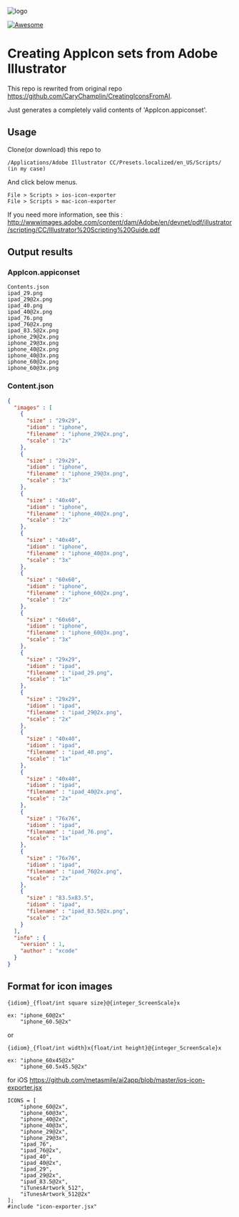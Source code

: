 ![logo](https://github.com/metasmile/ai2app/blob/master/logo.png)

[![Awesome](https://img.shields.io/badge/Awesome-iOS-red.svg)](https://github.com/vsouza/awesome-ios#tools)

# Creating AppIcon sets from Adobe Illustrator

This repo is rewrited from original repo https://github.com/CaryChamplin/CreatingIconsFromAI.

Just generates a completely valid contents of 'AppIcon.appiconset'.

## Usage
Clone(or download) this repo to
```
/Applications/Adobe Illustrator CC/Presets.localized/en_US/Scripts/ (in my case)
```
And click below menus.

```
File > Scripts > ios-icon-exporter
File > Scripts > mac-icon-exporter
```

If you need more information, see this : http://wwwimages.adobe.com/content/dam/Adobe/en/devnet/pdf/illustrator/scripting/CC/Illustrator%20Scripting%20Guide.pdf

## Output results

### AppIcon.appiconset
```
Contents.json
ipad_29.png
ipad_29@2x.png
ipad_40.png
ipad_40@2x.png
ipad_76.png
ipad_76@2x.png
ipad_83.5@2x.png
iphone_29@2x.png
iphone_29@3x.png
iphone_40@2x.png
iphone_40@3x.png
iphone_60@2x.png
iphone_60@3x.png
```

### Content.json
```json
{
  "images" : [
    {
      "size" : "29x29",
      "idiom" : "iphone",
      "filename" : "iphone_29@2x.png",
      "scale" : "2x"
    },
    {
      "size" : "29x29",
      "idiom" : "iphone",
      "filename" : "iphone_29@3x.png",
      "scale" : "3x"
    },
    {
      "size" : "40x40",
      "idiom" : "iphone",
      "filename" : "iphone_40@2x.png",
      "scale" : "2x"
    },
    {
      "size" : "40x40",
      "idiom" : "iphone",
      "filename" : "iphone_40@3x.png",
      "scale" : "3x"
    },
    {
      "size" : "60x60",
      "idiom" : "iphone",
      "filename" : "iphone_60@2x.png",
      "scale" : "2x"
    },
    {
      "size" : "60x60",
      "idiom" : "iphone",
      "filename" : "iphone_60@3x.png",
      "scale" : "3x"
    },
    {
      "size" : "29x29",
      "idiom" : "ipad",
      "filename" : "ipad_29.png",
      "scale" : "1x"
    },
    {
      "size" : "29x29",
      "idiom" : "ipad",
      "filename" : "ipad_29@2x.png",
      "scale" : "2x"
    },
    {
      "size" : "40x40",
      "idiom" : "ipad",
      "filename" : "ipad_40.png",
      "scale" : "1x"
    },
    {
      "size" : "40x40",
      "idiom" : "ipad",
      "filename" : "ipad_40@2x.png",
      "scale" : "2x"
    },
    {
      "size" : "76x76",
      "idiom" : "ipad",
      "filename" : "ipad_76.png",
      "scale" : "1x"
    },
    {
      "size" : "76x76",
      "idiom" : "ipad",
      "filename" : "ipad_76@2x.png",
      "scale" : "2x"
    },
    {
      "size" : "83.5x83.5",
      "idiom" : "ipad",
      "filename" : "ipad_83.5@2x.png",
      "scale" : "2x"
    }
  ],
  "info" : {
    "version" : 1,
    "author" : "xcode"
  }
}
```

## Format for icon images

```
{idiom}_{float/int square size}@{integer_ScreenScale}x

ex: "iphone_60@2x"
    "iphone_60.5@2x"
```

or

```
{idiom}_{float/int width}x{float/int height}@{integer_ScreenScale}x

ex: "iphone_60x45@2x"
    "iphone_60.5x45.5@2x"
```

for iOS https://github.com/metasmile/ai2app/blob/master/ios-icon-exporter.jsx

```
ICONS = [
    "iphone_60@2x",
    "iphone_60@3x",
    "iphone_40@2x",
    "iphone_40@3x",
    "iphone_29@2x",
    "iphone_29@3x",
    "ipad_76",
    "ipad_76@2x",
    "ipad_40",
    "ipad_40@2x",
    "ipad_29",
    "ipad_29@2x",
    "ipad_83.5@2x",
    "iTunesArtwork_512",
    "iTunesArtwork_512@2x"
];
#include "icon-exporter.jsx"
```
